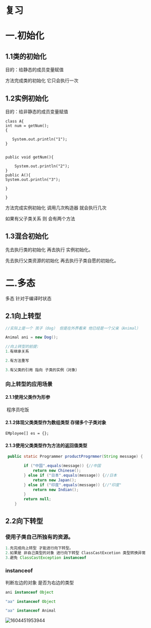 # 复习

# 一.初始化

## 1.1类的初始化

目的：给静态的成员变量赋值

<clinit>方法完成类的初始化  它只会执行一次

## 1.2实例初始化

目的：给非静态的成员变量赋值

```
class A{
int num = getNum();
{

   System.out.println("1");
}


public void getNum(){

	System.out.println("2");
}
public A(){
System.out.println("3");

}

}
```



<init>方法完成实例初始化 调用几次构造器 就会执行几次

如果有父子类关系 则 会有两个<init>方法

## 1.3混合初始化

先去执行类的初始化 再去执行 实例初始化。

先去执行父类资源的初始化 再去执行子类自愿的初始化。

# 二.多态

多态 针对于编译时状态

## 2.1向上转型

```java
//实际上是一个 孩子（dog） 但是在外界看来 他已经是一个父亲（Animal）

Animal ani = new Dog();

//向上转型的前提:
1.有继承关系

2.有方法重写

3.有父类的引用 指向 子类的实例（对象）

```

### 向上转型的应用场景

#### 2.1.1使用父类作为形参 

​       程序员吃饭

#### 2.1.2体现父类类型作为数组类型 存储多个子类对象

  ```
EMployee[] es = {};
  ```

#### 2.1.3使用父类类型作为方法的返回值类型

```java
 public static Programmer productProgrmmer(String message) {

        if ("中国".equals(message)) {//中国
            return new Chinese();
        } else if ("日本".equals(message)) {//日本
            return new Japan();
        } else if ("印度".equals(message)) {//"印度"
            return new Indian();
        }
        return null;
    }
```

## 2.2向下转型

### 使用子类自己所独有的资源。

```java
1.先完成向上转型 才能进行向下转型。
2.如果是 非自己类型的对象 进行向下转型 ClassCastExcetion 类型转换异常
3.避免 ClassCastException instanceof

```

### instanceof

判断左边的对象 是否为右边的类型

```java
ani instanceof Object

"aa" instanceof Object

"aa" instanceof Animal
```

![1604451953944](E:\201021java\day11面向对象多态\笔记\images\1604451953944.png)

